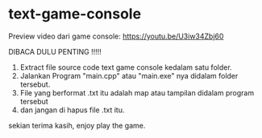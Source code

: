 # text-game-console

Preview video dari game console:
https://youtu.be/U3iw34Zbj60

DIBACA DULU PENTING !!!!!

1. Extract file source code text game console kedalam satu folder.
2. Jalankan Program "main.cpp" atau "main.exe" nya didalam folder tersebut.
3. File yang berformat .txt itu adalah map atau tampilan didalam program tersebut
4. dan jangan di hapus file .txt itu.

sekian terima kasih, enjoy play the game.
